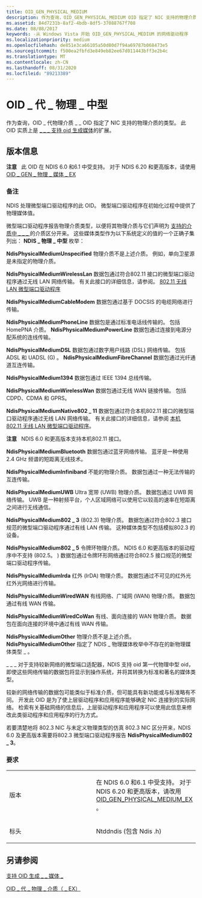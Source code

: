 ```yaml
---
title: OID_GEN_PHYSICAL_MEDIUM
description: 作为查询，OID_GEN_PHYSICAL_MEDIUM OID 指定了 NIC 支持的物理介质的类型。
ms.assetid: 84d7231b-8af2-4bdb-8df5-37088767f708
ms.date: 08/08/2017
keywords: -从 Windows Vista 开始 OID_GEN_PHYSICAL_MEDIUM 的网络驱动程序
ms.localizationpriority: medium
ms.openlocfilehash: de851e3ca66105a50d80d7f94a69787b068473e5
ms.sourcegitcommit: f500ea2fbfd3e849eb82ee67d011443bff3e2b4c
ms.translationtype: MT
ms.contentlocale: zh-CN
ms.lasthandoff: 08/31/2020
ms.locfileid: "89213389"
---
```

# <a name="oid_gen_physical_medium"></a>OID \_ 代 \_ 物理 \_ 中型

作为查询，OID \_ 代物理介质 \_ \_ OID 指定了 NIC 支持的物理介质的类型。 此 OID 实质上是 [ \_ \_ \_ 支持 oid 生成媒体](oid-gen-media-supported.md)的扩展。

## <a name="version-information"></a>版本信息

**注意**   此 OID 在 NDIS 6.0 和6.1 中受支持。 对于 NDIS 6.20 和更高版本，请使用[OID \_ GEN \_ 物理 \_ 媒体 \_ EX](oid-gen-physical-medium-ex.md)

### <a name="remarks"></a>备注

NDIS 处理微型端口驱动程序的此 OID。 微型端口驱动程序在初始化过程中提供了物理媒体值。

微型端口驱动程序报告物理介质类型，以便将其物理介质与它们声明为 [支持的介质中 \_ \_ \_ ](oid-gen-media-supported.md) 的介质区分开来。 这些媒体类型作为以下系统定义的值的一个正确子集列出： **NDIS \_ 物理 \_ 中型** 枚举：

**NdisPhysicalMediumUnspecified** 物理介质不是上述介质。 例如，单向卫星源是未指定的物理介质。

**NdisPhysicalMediumWirelessLan** 数据包通过符合802.11 接口的微型端口驱动程序通过无线 LAN 网络传输。 有关此接口的详细信息，请参阅。 [802.11 无线 LAN 微型端口驱动程序](/previous-versions/windows/hardware/network/ff543933(v=vs.85))

**NdisPhysicalMediumCableModem** 数据包通过基于 DOCSIS 的电缆网络进行传输。

**NdisPhysicalMediumPhoneLine** 数据包是通过标准电话线传输的。
包括 HomePNA 介质。
**NdisPhysicalMediumPowerLine** 数据包通过连接到电源分配系统的连线传输。

**NdisPhysicalMediumDSL** 数据包通过数字用户线路 (DSL) 网络传输。
包括 ADSL 和 UADSL (G) 。
**NdisPhysicalMediumFibreChannel** 数据包通过光纤通道互连传输。

**NdisPhysicalMedium1394** 数据包通过 IEEE 1394 总线传输。

**NdisPhysicalMediumWirelessWan** 数据包通过无线 WAN 链接传输。 包括 CDPD、CDMA 和 GPRS。

<a href="" id="ndisphysicalmediumnative802-11"></a>**NdisPhysicalMediumNative802 \_ 11** 数据包通过符合本机802.11 接口的微型端口驱动程序通过无线 LAN 网络传输。 有关此接口的详细信息，请参阅 [本机802.11 无线 LAN 微型端口驱动程序](/previous-versions/windows/hardware/wireless/ff560648(v=vs.85))。

**注意**   NDIS 6.0 和更高版本支持本机802.11 接口。

**NdisPhysicalMediumBluetooth** 数据包通过蓝牙网络传输。 蓝牙是一种使用 2.4 GHz 频谱的短距离无线技术。

**NdisPhysicalMediumInfiniband** 不能的物理介质。 数据包通过一种无法传输的互连传输。

**NdisPhysicalMediumUWB** Ultra 宽带 (UWB) 物理介质。 数据包通过 UWB 网络传输。 UWB 是一种射频平台，个人区域网络可以使用它以较高的速率在短距离之间进行无线通信。

<a href="" id="ndisphysicalmedium802-3"></a>**NdisPhysicalMedium802 \_ 3** (802.3) 物理介质。 数据包通过符合802.3 接口规范的微型端口驱动程序通过有线 LAN 传输。 这种媒体类型不包括模拟802.3 的设备。

<a href="" id="ndisphysicalmedium802-5"></a>**NdisPhysicalMedium802 \_ 5** 令牌环物理介质。 NDIS 6.0 和更高版本的驱动程序中不支持 (802.5。 ) 数据包通过令牌环形网络通过符合802.5 接口规范的微型端口驱动程序传输。

**NdisPhysicalMediumIrda** 红外 (IrDA) 物理介质。 数据包通过不可见的红外光红外光网络进行传输。

**NdisPhysicalMediumWiredWAN** 有线网络、广域网 (WAN) 物理介质。 数据包通过有线 WAN 传输。

**NdisPhysicalMediumWiredCoWan** 有线、面向连接的 WAN 物理介质。 数据包在面向连接的环境中通过有线 WAN 传输。

**NdisPhysicalMediumOther** 物理介质不是上述介质。 **NdisPhysicalMediumOther** 指定了 NDIS \_ 物理媒体枚举中不存在的新物理媒体类型 \_ 。

\_ \_ \_ 对于支持较新网络的微型端口适配器，NDIS 支持 oid 第一代物理中型 oid，即使这些网络传输的数据包将显示到操作系统，并将其转换为标准和著名的媒体类型。

较新的网络传输的数据包可能类似于标准介质，但可能具有新功能或与标准略有不同。 开发此 OID 是为了使上层驱动程序和应用程序能够确定 NIC 连接到的实际网络。 检索有关基础网络的信息后，上层驱动程序和应用程序可以使用此信息来修改此类驱动程序和应用程序的行为方式。

若要清楚地将 802.3 NIC 与未定义物理类型的仿真 802.3 NIC 区分开来，NDIS 6.0 及更高版本需要将802.3 微型端口驱动程序报告 **NdisPhysicalMedium802 \_ 3**。

### <a name="requirements"></a>要求

<table>
<colgroup>
<col width="50%" />
<col width="50%" />
</colgroup>
<tbody>
<tr class="odd">
<td><p>版本</p></td>
<td><p>在 NDIS 6.0 和6.1 中受支持。 对于 NDIS 6.20 和更高版本，请改用 <a href="oid-gen-physical-medium-ex.md" data-raw-source="[OID_GEN_PHYSICAL_MEDIUM_EX](oid-gen-physical-medium-ex.md)">OID_GEN_PHYSICAL_MEDIUM_EX</a> 。</p></td>
</tr>
<tr class="even">
<td><p>标头</p></td>
<td>Ntddndis (包含 Ndis .h) </td>
</tr>
</tbody>
</table>

## <a name="see-also"></a>另请参阅

[支持 OID 生成 \_ \_ 媒体 \_](oid-gen-media-supported.md)

[OID \_ 代 \_ 物理 \_ 介质（ \_ EX）](oid-gen-physical-medium-ex.md)